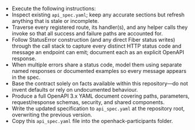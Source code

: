 - Execute the following instructions:
- Inspect existing `api_spec.yaml`; keep any accurate sections but refresh anything that is stale or incomplete.
- Traverse every registered route, its handler(s), and any helper calls they invoke so that all success and failure paths are accounted for.
- Follow StatusError construction (and any direct Fiber status writes) through the call stack to capture every distinct HTTP status code and message an endpoint can emit; document each as an explicit OpenAPI response.
- When multiple errors share a status code, model them using separate named responses or documented examples so every message appears in the spec.
- Base the contract solely on facts available within this repository—do not invent defaults or rely on undocumented behaviour.
- Produce a full OpenAPI 3.x YAML document covering paths, parameters, request/response schemas, security, and shared components.
- Write the updated specification to `api_spec.yaml` at the repository root, overwriting the previous version.
- Copy this `api_spec.yaml` file into the openhack-participants folder.
